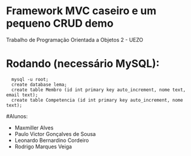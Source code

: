 # Framework MVC caseiro e um pequeno CRUD demo

Trabalho de Programação Orientada a Objetos 2 - UEZO

# Rodando (necessário MySQL):

```
  mysql -u root;
  create database lema;
  create table Membro (id int primary key auto_increment, nome text, email text);
  create table Competencia (id int primary key auto_increment, nome text);
```  

#Alunos:

- Maxmiller Alves
- Paulo Victor Gonçalves de Sousa
- Leonardo Bernardino Cordeiro
- Rodrigo Marques Veiga
